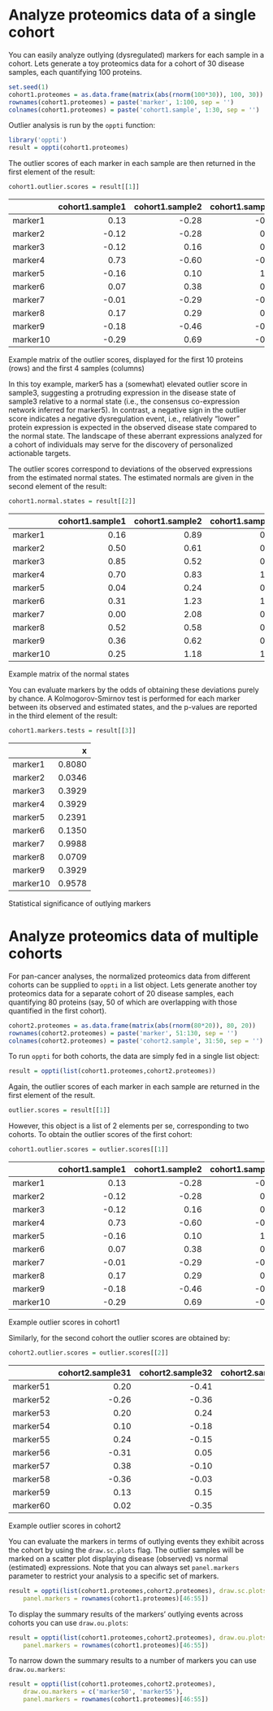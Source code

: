 # Analyze proteomics data of a single cohort

You can easily analyze outlying (dysregulated) markers for each sample
in a cohort. Lets generate a toy proteomics data for a cohort of 30
disease samples, each quantifying 100 proteins.

``` r
set.seed(1)
cohort1.proteomes = as.data.frame(matrix(abs(rnorm(100*30)), 100, 30)) 
rownames(cohort1.proteomes) = paste('marker', 1:100, sep = '')
colnames(cohort1.proteomes) = paste('cohort1.sample', 1:30, sep = '')
```

Outlier analysis is run by the `oppti` function:

``` r
library('oppti')
result = oppti(cohort1.proteomes)
```

The outlier scores of each marker in each sample are then returned in
the first element of the result:

``` r
cohort1.outlier.scores = result[[1]] 
```

|          | cohort1.sample1 | cohort1.sample2 | cohort1.sample3 | cohort1.sample4 |
| :------- | --------------: | --------------: | --------------: | --------------: |
| marker1  |            0.13 |          \-0.28 |          \-0.29 |            0.13 |
| marker2  |          \-0.12 |          \-0.28 |            0.29 |          \-0.10 |
| marker3  |          \-0.12 |            0.16 |            0.48 |            0.53 |
| marker4  |            0.73 |          \-0.60 |          \-0.73 |          \-0.15 |
| marker5  |          \-0.16 |            0.10 |            1.62 |            0.77 |
| marker6  |            0.07 |            0.38 |            0.75 |            0.55 |
| marker7  |          \-0.01 |          \-0.29 |          \-0.02 |          \-0.44 |
| marker8  |            0.17 |            0.29 |            0.00 |          \-0.01 |
| marker9  |          \-0.18 |          \-0.46 |          \-0.77 |          \-0.01 |
| marker10 |          \-0.29 |            0.69 |          \-0.36 |          \-0.55 |

Example matrix of the outlier scores, displayed for the first 10
proteins (rows) and the first 4 samples (columns)

In this toy example, marker5 has a (somewhat) elevated outlier score in
sample3, suggesting a protruding expression in the disease state of
sample3 relative to a normal state (i.e., the consensus co-expression
network inferred for marker5). In contrast, a negative sign in the
outlier score indicates a negative dysregulation event, i.e., relatively
“lower” protein expression is expected in the observed disease state
compared to the normal state. The landscape of these aberrant
expressions analyzed for a cohort of individuals may serve for the
discovery of personalized actionable targets.

The outlier scores correspond to deviations of the observed expressions
from the estimated normal states. The estimated normals are given in the
second element of the result:

``` r
cohort1.normal.states = result[[2]] 
```

|          | cohort1.sample1 | cohort1.sample2 | cohort1.sample3 | cohort1.sample4 |
| :------- | --------------: | --------------: | --------------: | --------------: |
| marker1  |            0.16 |            0.89 |            0.59 |            0.56 |
| marker2  |            0.50 |            0.61 |            0.85 |            0.94 |
| marker3  |            0.85 |            0.52 |            0.77 |            1.11 |
| marker4  |            0.70 |            0.83 |            1.43 |            0.31 |
| marker5  |            0.04 |            0.24 |            0.39 |            1.31 |
| marker6  |            0.31 |            1.23 |            1.69 |            0.51 |
| marker7  |            0.00 |            2.08 |            0.74 |            0.15 |
| marker8  |            0.52 |            0.58 |            0.52 |            0.59 |
| marker9  |            0.36 |            0.62 |            0.54 |            0.92 |
| marker10 |            0.25 |            1.18 |            1.03 |            1.06 |

Example matrix of the normal states

You can evaluate markers by the odds of obtaining these deviations
purely by chance. A Kolmogorov-Smirnov test is performed for each marker
between its observed and estimated states, and the p-values are reported
in the third element of the result:

``` r
cohort1.markers.tests = result[[3]] 
```

|          |      x |
| :------- | -----: |
| marker1  | 0.8080 |
| marker2  | 0.0346 |
| marker3  | 0.3929 |
| marker4  | 0.3929 |
| marker5  | 0.2391 |
| marker6  | 0.1350 |
| marker7  | 0.9988 |
| marker8  | 0.0709 |
| marker9  | 0.3929 |
| marker10 | 0.9578 |

Statistical significance of outlying markers

# Analyze proteomics data of multiple cohorts

For pan-cancer analyses, the normalized proteomics data from different
cohorts can be supplied to `oppti` in a list object. Lets generate
another toy proteomics data for a separate cohort of 20 disease samples,
each quantifying 80 proteins (say, 50 of which are overlapping with
those quantified in the first cohort).

``` r
cohort2.proteomes = as.data.frame(matrix(abs(rnorm(80*20)), 80, 20)) 
rownames(cohort2.proteomes) = paste('marker', 51:130, sep = '')
colnames(cohort2.proteomes) = paste('cohort2.sample', 31:50, sep = '')
```

To run `oppti` for both cohorts, the data are simply fed in a single
list object:

``` r
result = oppti(list(cohort1.proteomes,cohort2.proteomes))
```

Again, the outlier scores of each marker in each sample are returned in
the first element of the result.

``` r
outlier.scores = result[[1]]
```

However, this object is a list of 2 elements per se, corresponding to
two cohorts. To obtain the outlier scores of the first cohort:

``` r
cohort1.outlier.scores = outlier.scores[[1]]
```

|          | cohort1.sample1 | cohort1.sample2 | cohort1.sample3 | cohort1.sample4 |
| :------- | --------------: | --------------: | --------------: | --------------: |
| marker1  |            0.13 |          \-0.28 |          \-0.29 |            0.13 |
| marker2  |          \-0.12 |          \-0.28 |            0.29 |          \-0.10 |
| marker3  |          \-0.12 |            0.16 |            0.48 |            0.53 |
| marker4  |            0.73 |          \-0.60 |          \-0.73 |          \-0.15 |
| marker5  |          \-0.16 |            0.10 |            1.62 |            0.77 |
| marker6  |            0.07 |            0.38 |            0.75 |            0.55 |
| marker7  |          \-0.01 |          \-0.29 |          \-0.02 |          \-0.44 |
| marker8  |            0.17 |            0.29 |            0.00 |          \-0.01 |
| marker9  |          \-0.18 |          \-0.46 |          \-0.77 |          \-0.01 |
| marker10 |          \-0.29 |            0.69 |          \-0.36 |          \-0.55 |

Example outlier scores in cohort1

Similarly, for the second cohort the outlier scores are obtained by:

``` r
cohort2.outlier.scores = outlier.scores[[2]]
```

|          | cohort2.sample31 | cohort2.sample32 | cohort2.sample33 | cohort2.sample34 |
| :------- | ---------------: | ---------------: | ---------------: | ---------------: |
| marker51 |             0.20 |           \-0.41 |             0.15 |           \-0.20 |
| marker52 |           \-0.26 |           \-0.36 |           \-0.40 |             0.11 |
| marker53 |             0.20 |             0.24 |           \-0.01 |           \-0.17 |
| marker54 |             0.10 |           \-0.18 |             0.31 |           \-0.16 |
| marker55 |             0.24 |           \-0.15 |             0.58 |             0.61 |
| marker56 |           \-0.31 |             0.05 |           \-0.17 |             0.23 |
| marker57 |             0.38 |           \-0.10 |             0.26 |           \-0.38 |
| marker58 |           \-0.36 |           \-0.03 |             0.23 |             0.55 |
| marker59 |             0.13 |             0.15 |           \-0.11 |           \-0.02 |
| marker60 |             0.02 |           \-0.35 |             0.26 |           \-0.28 |

Example outlier scores in cohort2

You can evaluate the markers in terms of outlying events they exhibit
across the cohort by using the `draw.sc.plots` flag. The outlier samples
will be marked on a scatter plot displaying disease (observed) vs normal
(estimated) expressions. Note that you can always set `panel.markers`
parameter to restrict your analysis to a specific set of markers.

``` r
result = oppti(list(cohort1.proteomes,cohort2.proteomes), draw.sc.plots = TRUE,
    panel.markers = rownames(cohort1.proteomes)[46:55])
```

To display the summary results of the markers’ outlying events across
cohorts you can use `draw.ou.plots`:

``` r
result = oppti(list(cohort1.proteomes,cohort2.proteomes), draw.ou.plots = TRUE,
    panel.markers = rownames(cohort1.proteomes)[46:55])
```

To narrow down the summary results to a number of markers you can use
`draw.ou.markers`:

``` r
result = oppti(list(cohort1.proteomes,cohort2.proteomes), 
    draw.ou.markers = c('marker50', 'marker55'), 
    panel.markers = rownames(cohort1.proteomes)[46:55])
```

